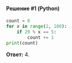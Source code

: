 #### Решение #1 (Python)
```python
count = 0
for x in range(2, 100):
	if 29 % x == 5:
		count += 1
print(count)
```
**Ответ:** 4.
